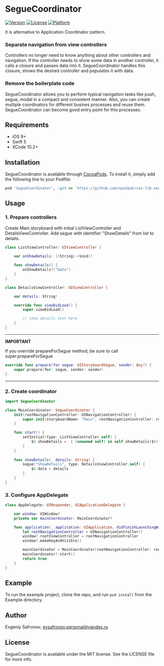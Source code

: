 # SegueCoordinator

[![Version](https://img.shields.io/cocoapods/v/SegueCoordinator.svg?style=flat)](http://cocoapods.org/pods/SegueCoordinator)
[![License](https://img.shields.io/cocoapods/l/SegueCoordinator.svg?style=flat)](http://cocoapods.org/pods/SegueCoordinator)
[![Platform](https://img.shields.io/cocoapods/p/SegueCoordinator.svg?style=flat)](http://cocoapods.org/pods/SegueCoordinator)

It is alternative to Application Coordinator pattern.

### Separate navigation from view controllers

Controllers no longer need to know anything about other controllers and navigation. If the controller needs to show some data in another controller, it calls a closure and passes data into it. SegueCoordinator handles this closure, shows the desired controller and populates it with data.

### Remove the boilerplate code

SegueCoordinator allows you to perform typical navigation tasks like  push, segue, modal in a compact and consistent manner. Also, you can create multiple coordinators for different busines processes and reuse them. SegueCoordinator can become good entry point for this processes.

## Requirements
- iOS 9+
- Swift 5
- XCode 10.2+

## Installation

SegueCoordinator is available through [CocoaPods](http://cocoapods.org). To install
it, simply add the following line to your Podfile:

```ruby
pod 'SegueCoordinator', :git => 'https://github.com/npu3pak/ios-lib-segue-coordinator.git'
```

## Usage

### 1. Prepare controllers

Create Main.storyboard with initial ListViewController and DetailsViewController. Add segue with identifier "ShowDetails" from list to details.

```swift
class ListViewController: UIViewController {

    var onShowDetails: ((String)->Void)?
    
    func showDetails() {
        onShowDetails?("Data")
    }
}

class DetailsViewController: UIViewController {

    var details: String!

    override func viewDidLoad() {
        super.viewDidLoad()

        // show details text here
    }
}
```
---
**IMPORTANT**

If you override prepareForSegue method, be sure to call super.prepareForSegue

```swift
override func prepare(for segue: UIStoryboardSegue, sender: Any?) {
    super.prepare(for: segue, sender: sender)
}
```
---

### 2. Create coordinator
```swift
import SegueCoordinator

class MainCoordinator: SegueCoordinator {
    init(rootNavigationController: UINavigationController) {
        super.init(storyboardName: "Main", rootNavigationController: rootNavigationController)
    }

    func start() {
        setInitial(type: ListViewController.self) {
            $0.showDetails =  { [unowned self] in self.showDetails($0) }
        }
    }
    
    func showDetails(_ details: String) {
        segue("ShowDetails", type: DetailsViewController.self) {
            $0.data = details
        }
    }
}
```

### 3. Configure AppDelegate
```swift
class AppDelegate: UIResponder, UIApplicationDelegate {

    var window: UIWindow?
    private var mainCoordinator: MainCoordinator?

    func application(_ application: UIApplication, didFinishLaunchingWithOptions launchOptions: [UIApplication.LaunchOptionsKey: Any]?) -> Bool {
        let rootNavigationController = UINavigationController()
        window?.rootViewController = rootNavigationController
        window?.makeKeyAndVisible()

        mainCoordinator = MainCoordinator(rootNavigationController: rootNavigationController)
        mainCoordinator?.start()
        return true
    }
}
```

## Example

To run the example project, clone the repo, and run `pod install` from the Example directory.

## Author

Evgeniy Safronov, evsafronov.personal@yandex.ru

## License

SegueCoordinator is available under the MIT license. See the LICENSE file for more info.

